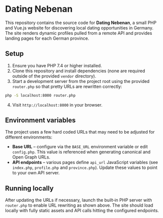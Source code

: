 # Dating Nebenan

This repository contains the source code for **Dating Nebenan**, a small PHP and Vue.js website for discovering local dating opportunities in Germany. The site renders dynamic profiles pulled from a remote API and provides landing pages for each German province.

## Setup

1. Ensure you have PHP 7.4 or higher installed.
2. Clone this repository and install dependencies (none are required outside of the provided `vendor` directory).
3. Start a development server from the project root using the provided
   `router.php` so that pretty URLs are rewritten correctly:

```bash
php -S localhost:8000 router.php
```

4. Visit `http://localhost:8000` in your browser.

## Environment variables

The project uses a few hard coded URLs that may need to be adjusted for different environments:

- **Base URL** – configure via the `BASE_URL` environment variable or edit `config.php`. This value is referenced when generating canonical and Open Graph URLs.
- **API endpoints** – various pages define `api_url` JavaScript variables (see `index.php`, `profile.php` and `province.php`). Update these values to point to your own API server.

## Running locally

After updating the URLs if necessary, launch the built‑in PHP server with
`router.php` to enable URL rewriting as shown above. The site should load
locally with fully static assets and API calls hitting the configured
endpoints.
